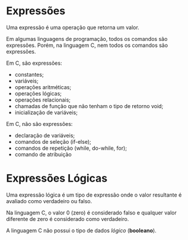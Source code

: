 # Expressões

Uma expressão é uma operação que retorna um valor.

Em algumas linguagens de programação, todos os comandos são expressões.
Porém, na linguagem C, nem todos os comandos são expressões.

Em C, são expressões:

* constantes;
* variáveis;
* operações aritméticas;
* operações lógicas;
* operações relacionais;
* chamadas de função que não tenham o tipo de retorno void;
* inicialização de variáveis;

Em C, não são expressões:

* declaração de variáveis;
* comandos de seleção (if-else);
* comandos de repetição (while, do-while, for);
* comando de atribuição



# Expressões Lógicas

Uma expressão lógica é um tipo de expressão onde o valor resultante é avaliado
como verdadeiro ou falso.

Na linguagem C, o valor 0 (zero) é considerado falso e qualquer valor diferente
de zero é considerado como verdadeiro.

A linguagem C não possui o tipo de dados *lógico* (**booleano**).
